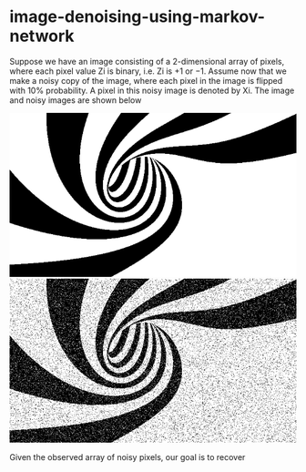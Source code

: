 # image-denoising-using-markov-network

Suppose we have an image consisting of a 2-dimensional array of pixels, where each pixel value Zi is binary, i.e. Zi is  +1 or −1. Assume now that we make a noisy copy of the image, where each pixel in the image is flipped with 10% probability. A pixel in this noisy image is denoted by Xi. The image and noisy images are shown below

![original](\images\original.png)
![noisy](\images\noisy.png)

Given the observed array of noisy pixels, our goal is to recover
